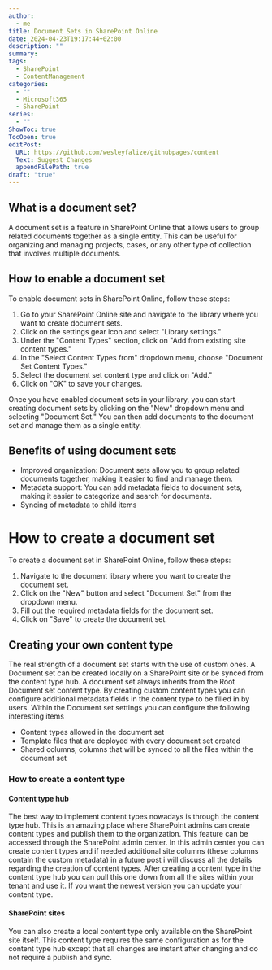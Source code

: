 ```yaml
---
author:
  - me
title: Document Sets in SharePoint Online
date: 2024-04-23T19:17:44+02:00
description: ""
summary: 
tags:
  - SharePoint
  - ContentManagement
categories:
  - ""
  - Microsoft365
  - SharePoint
series:
  - ""
ShowToc: true
TocOpen: true
editPost:
  URL: https://github.com/wesleyfalize/githubpages/content
  Text: Suggest Changes
  appendFilePath: true
draft: "true"
---
```


## What is a document set?
A document set is a feature in SharePoint Online that allows users to group related documents together as a single entity. This can be useful for organizing and managing projects, cases, or any other type of collection that involves multiple documents.

## How to enable a document set


To enable document sets in SharePoint Online, follow these steps:

1. Go to your SharePoint Online site and navigate to the library where you want to create document sets.
2. Click on the settings gear icon and select "Library settings."
3. Under the "Content Types" section, click on "Add from existing site content types."
4. In the "Select Content Types from" dropdown menu, choose "Document Set Content Types."
5. Select the document set content type and click on "Add."
6. Click on "OK" to save your changes.

Once you have enabled document sets in your library, you can start creating document sets by clicking on the "New" dropdown menu and selecting "Document Set." You can then add documents to the document set and manage them as a single entity.

## Benefits of using document sets
- Improved organization: Document sets allow you to group related documents together, making it easier to find and manage them.
- Metadata support: You can add metadata fields to document sets, making it easier to categorize and search for documents.
- Syncing of metadata to child items
# How to create a document set
To create a document set in SharePoint Online, follow these steps:
1. Navigate to the document library where you want to create the document set.
2. Click on the "New" button and select "Document Set" from the dropdown menu.
3. Fill out the required metadata fields for the document set.
4. Click on "Save" to create the document set.
## Creating your own content type
The real strength of a document set starts with the use of custom ones. A Document set can be created locally on a SharePoint site or be synced from the content type hub. A document set always inherits from the Root Document set content type. By creating custom content types you can configure additional metadata fields in the content type to be filled in by users. Within the Document set settings you can configure the following interesting items
- Content types allowed in the document set
- Template files that are deployed with every document set created
- Shared columns, columns that will be synced to all the files within the document set
### How to create a content type
#### Content type hub
The best way to implement content types nowadays is through the content type hub. This is an amazing place where SharePoint admins can create content types and publish them to the organization. This feature can be accessed through the SharePoint admin center. In this admin center you can create content types and if needed additional site columns (these columns contain the custom metadata) in a future post i will discuss all the details regarding the creation of content types. After creating a content type in the content type hub you can pull this one down from all the sites within your tenant and use it. If you want the newest version you can update your content type.

#### SharePoint sites
You can also create a local content type only available on the SharePoint site itself. This content type requires the same configuration as for the content type hub except that all changes are instant after changing and do not require a publish and sync. 